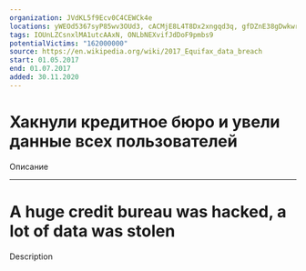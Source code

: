 ```yaml
---
organization: JVdKL5f9Ecv0C4CEWCk4e
locations: yWEOd5367syP85wv3OUd3, cACMjE8L4T8Dx2xngqd3q, gfDZnE38gDwkwrSKfniTL
tags: IOUnLZCsnxlMA1utcAAxN, ONLbNEXvifJdDoF9pmbs9
potentialVictims: "162000000"
source: https://en.wikipedia.org/wiki/2017_Equifax_data_breach
start: 01.05.2017
end: 01.07.2017
added: 30.11.2020
---
```


# Хакнули кредитное бюро и увели данные всех пользователей

Описание

---

# A huge credit bureau was hacked, a lot of data was stolen

Description

